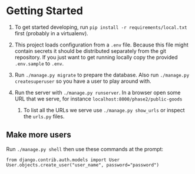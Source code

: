 # Getting Started

1. To get started developing, run `pip install -r requirements/local.txt` first (probably in a virtualenv).

1. This project loads configuration from a `.env` file. Because this file might contain secrets it should be distributed separately from the git repository. If you just want to get running locally copy the provided `.env.sample` to `.env`.

1. Run `./manage.py migrate` to prepare the database. Also run `./manage.py createsuperuser` so you have a user to play around with.

1. Run the server with `./manage.py runserver`. In a browser open some URL that we serve, for instance `localhost:8000/phase2/public-goods`

    1. To list all the URLs we serve use `./manage.py show_urls` or inspect the `urls.py` files.


## Make more users

Run `./manage.py shell` then use these commands at the prompt:

```
from django.contrib.auth.models import User
User.objects.create_user("user_name", password="password")
```
